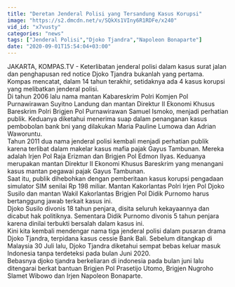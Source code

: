 ```yaml
---
title: "Deretan Jenderal Polisi yang Tersandung Kasus Korupsi"
image: "https://s2.dmcdn.net/v/SQkXs1VIny6R1RDFe/x240"
vid_id: "x7vusty"
categories: "news"
tags: ["Jenderal Polisi","Djoko Tjandra","Napoleon Bonaparte"]
date: "2020-09-01T15:54:04+03:00"
---
```

JAKARTA, KOMPAS.TV - Keterlibatan jenderal polisi dalam kasus surat jalan dan penghapusan red notice Djoko Tjandra bukanlah yang pertama. Kompas mencatat, dalam 14 tahun terakhir, setidaknya ada 4 kasus korupsi yang melibatkan jenderal polisi.   <br>Di tahun 2006 lalu nama mantan Kabareskrim Polri Komjen Pol Purnawirawan Suyitno Landung dan mantan Direktur II Ekonomi Khusus Bareskrim Polri Brigjen Pol Purnawirawan Samuel Ismoko, menjadi perhatian publik. Keduanya diketahui menerima suap dalam penanganan kasus pembobolan bank bni yang dilakukan Maria Pauline Lumowa dan Adrian Waworuntu.   <br>Tahun 2011 dua nama jenderal polisi kembali menjadi perhatian publik karena terlibat dalam makelar kasus mafia pajak Gayus Tambunan. Mereka adalah Irjen Pol Raja Erizman dan Brigjen Pol Edmon Ilyas. Keduanya merupakan mantan Direktur II Ekonomi Khusus Bareskrim yang menangani kasus mantan pegawai pajak Gayus Tambunan.    <br>Saat itu, publik dihebohkan dengan pemberitaan kasus korupsi pengadaan simulator SIM senilai Rp 198 miliar. Mantan Kakorlantas Polri Irjen Pol Djoko Susilo dan mantan Wakil Kakorlantas Brigjen Pol Didik Purnomo harus bertanggung jawab terkait kasus ini.   <br>Djoko Susilo divonis 18 tahun penjara, disita seluruh kekayaannya dan dicabut hak politiknya. Sementara Didik Purnomo divonis 5 tahun penjara karena dinilai terbukti bersalah dalam kasus ini.   <br>Kini kita kembali mendengar nama tiga jenderal polisi dalam pusaran drama Djoko Tjandra, terpidana kasus cessie Bank Bali. Sebelum ditangkap di Malaysia 30 Juli lalu, Djoko Tjandra diketahui sempat bebas keluar masuk Indonesia tanpa terdeteksi pada bulan Juni 2020.    <br>Bebasnya djoko tjandra berkeliaran di indonesia pada bulan juni lalu ditengarai berkat bantuan Brigjen Pol Prasetijo Utomo, Brigjen Nugroho Slamet Wibowo dan Irjen Napoleon Bonaparte.    <br>
